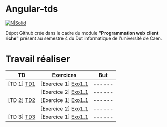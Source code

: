 # Angular-tds

[![N|Solid](https://blog.netapsys.fr/wp-content/uploads/2015/01/angularjs-logo.png.pagespeed.ce_.2SfPGmgT_b1.png)](https://angularjs.org)


Dépot Github crée dans le cadre du module **"Programmation web client riche"** présent au semestre 4 du Dut informatique de l'université de Caen.

# Travail réaliser

| TD | Exercices | But |
| ------ | ------ | ------ |
| [TD 1] [TD1]  | [Exercice 1] [Exo1.1] | ------ |
|  | [Exercice 2] [Exo1.1] | ------ |
| [TD 2] [TD2] | [Exercice 1] [Exo1.1] | ------ |
|  | [Exercice 2] [Exo1.1] | ------ |
| [TD 3] [TD3] | [Exercice 1] [Exo1.1] | ------ |

   [Exo1.1]: <https://github.com/M0untainfox/angular-tds/tree/master/Tp1/Exo1/README.md>
   [Exo1.2]: <https://github.com/M0untainfox/angular-tds/tree/master/Tp1/Exo2/README.md>
   [Exo2.1]: <https://github.com/M0untainfox/angular-tds/tree/master/Tp2/exo1/README.md>
   [Exo2.2]: <https://github.com/M0untainfox/angular-tds/tree/master/Tp2/exo2/README.md>
   [Exo3.1]: <https://github.com/M0untainfox/angular-tds/tree/master/Tp3/exo1/README.md>
   [TD1]: <http://slamwiki.kobject.net/slam4/richclient/angularjs/td1>
   [TD2]: <hhttp://slamwiki.kobject.net/slam4/richclient/angularjs/td2>
   [TD3]: <http://slamwiki.kobject.net/slam4/richclient/angularjs/td3>
